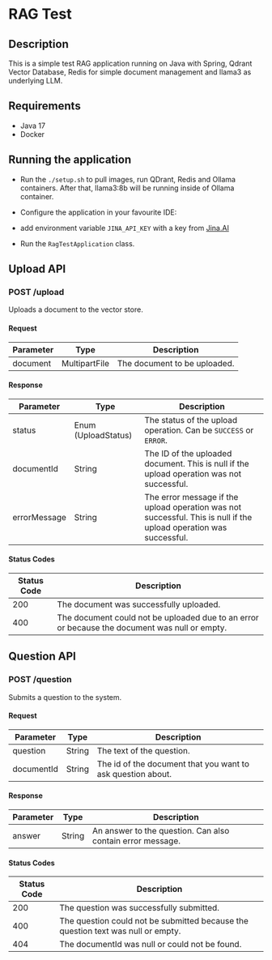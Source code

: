 # RAG Test
## Description
This is a simple test RAG application running on Java with Spring, Qdrant Vector Database, Redis for simple document management and llama3 as underlying LLM.

## Requirements
- Java 17
- Docker

## Running the application

* Run the `./setup.sh` to pull images, run QDrant, Redis and Ollama containers. After that, llama3:8b will be running inside of Ollama container.


* Configure the application in your favourite IDE:
 - add environment variable `JINA_API_KEY` with a key from [Jina.AI](https://jina.ai/#apiform)
* Run the `RagTestApplication` class.

## Upload API

### POST /upload

Uploads a document to the vector store.

#### Request

| Parameter | Type | Description |
|-----------|------|-------------|
| document | MultipartFile | The document to be uploaded. |

#### Response

| Parameter | Type | Description |
|-----------|------|-------------|
| status | Enum (UploadStatus) | The status of the upload operation. Can be `SUCCESS` or `ERROR`. |
| documentId | String | The ID of the uploaded document. This is null if the upload operation was not successful. |
| errorMessage | String | The error message if the upload operation was not successful. This is null if the upload operation was successful. |

#### Status Codes

| Status Code | Description |
|-------------|-------------|
| 200 | The document was successfully uploaded. |
| 400 | The document could not be uploaded due to an error or because the document was null or empty. |


## Question API

### POST /question

Submits a question to the system.

#### Request

| Parameter  | Type | Description                                                 |
|------------|------|-------------------------------------------------------------|
| question   | String | The text of the question.                                   |
| documentId | String | The id of the document that you want to ask question about. |

#### Response

| Parameter | Type   | Description |
|-----------|--------|-------------|
| answer    | String | An answer to the question. Can also contain error message. |

#### Status Codes

| Status Code | Description                                                                      |
|-------------|----------------------------------------------------------------------------------|
| 200         | The question was successfully submitted.                                         |
| 400         | The question could not be submitted because the question text was null or empty. |
| 404         | The documentId was null or could not be found.                                   |
